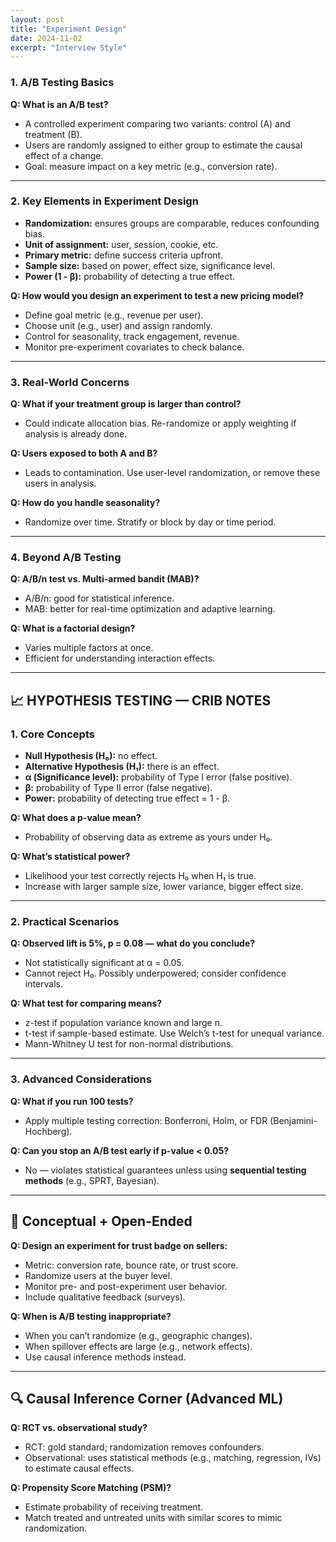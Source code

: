 ```yaml
---
layout: post
title: "Experiment Design"
date: 2024-11-02
excerpt: "Interview Style"
---
```


### **1. A/B Testing Basics**
**Q: What is an A/B test?**
- A controlled experiment comparing two variants: control (A) and treatment (B).
- Users are randomly assigned to either group to estimate the causal effect of a change.
- Goal: measure impact on a key metric (e.g., conversion rate).

---

### **2. Key Elements in Experiment Design**
- **Randomization:** ensures groups are comparable, reduces confounding bias.
- **Unit of assignment:** user, session, cookie, etc.
- **Primary metric:** define success criteria upfront.
- **Sample size:** based on power, effect size, significance level.
- **Power (1 - β):** probability of detecting a true effect.

**Q: How would you design an experiment to test a new pricing model?**
- Define goal metric (e.g., revenue per user).
- Choose unit (e.g., user) and assign randomly.
- Control for seasonality, track engagement, revenue.
- Monitor pre-experiment covariates to check balance.

---

### **3. Real-World Concerns**
**Q: What if your treatment group is larger than control?**
- Could indicate allocation bias. Re-randomize or apply weighting if analysis is already done.

**Q: Users exposed to both A and B?**
- Leads to contamination. Use user-level randomization, or remove these users in analysis.

**Q: How do you handle seasonality?**
- Randomize over time. Stratify or block by day or time period.

---

### **4. Beyond A/B Testing**
**Q: A/B/n test vs. Multi-armed bandit (MAB)?**
- A/B/n: good for statistical inference.
- MAB: better for real-time optimization and adaptive learning.

**Q: What is a factorial design?**
- Varies multiple factors at once.
- Efficient for understanding interaction effects.

---

## 📈 HYPOTHESIS TESTING — CRIB NOTES

### **1. Core Concepts**
- **Null Hypothesis (H₀):** no effect.
- **Alternative Hypothesis (H₁):** there is an effect.
- **α (Significance level):** probability of Type I error (false positive).
- **β:** probability of Type II error (false negative).
- **Power:** probability of detecting true effect = 1 - β.

**Q: What does a p-value mean?**
- Probability of observing data as extreme as yours under H₀.

**Q: What’s statistical power?**
- Likelihood your test correctly rejects H₀ when H₁ is true.
- Increase with larger sample size, lower variance, bigger effect size.

---

### **2. Practical Scenarios**
**Q: Observed lift is 5%, p = 0.08 — what do you conclude?**
- Not statistically significant at α = 0.05.
- Cannot reject H₀. Possibly underpowered; consider confidence intervals.

**Q: What test for comparing means?**
- z-test if population variance known and large n.
- t-test if sample-based estimate. Use Welch’s t-test for unequal variance.
- Mann-Whitney U test for non-normal distributions.

---

### **3. Advanced Considerations**
**Q: What if you run 100 tests?**
- Apply multiple testing correction: Bonferroni, Holm, or FDR (Benjamini-Hochberg).

**Q: Can you stop an A/B test early if p-value < 0.05?**
- No — violates statistical guarantees unless using **sequential testing methods** (e.g., SPRT, Bayesian).

---

## 🎯 Conceptual + Open-Ended

**Q: Design an experiment for trust badge on sellers:**
- Metric: conversion rate, bounce rate, or trust score.
- Randomize users at the buyer level.
- Monitor pre- and post-experiment user behavior.
- Include qualitative feedback (surveys).

**Q: When is A/B testing inappropriate?**
- When you can’t randomize (e.g., geographic changes).
- When spillover effects are large (e.g., network effects).
- Use causal inference methods instead.

---

## 🔍 Causal Inference Corner (Advanced ML)

**Q: RCT vs. observational study?**
- RCT: gold standard; randomization removes confounders.
- Observational: uses statistical methods (e.g., matching, regression, IVs) to estimate causal effects.

**Q: Propensity Score Matching (PSM)?**
- Estimate probability of receiving treatment.
- Match treated and untreated units with similar scores to mimic randomization.

